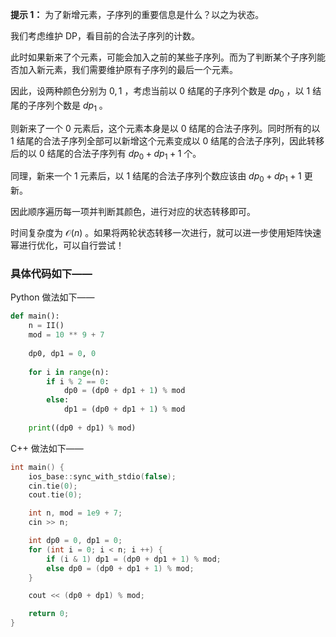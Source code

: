 **提示 1：** 为了新增元素，子序列的重要信息是什么？以之为状态。

我们考虑维护 DP，看目前的合法子序列的计数。

此时如果新来了个元素，可能会加入之前的某些子序列。而为了判断某个子序列能否加入新元素，我们需要维护原有子序列的最后一个元素。

因此，设两种颜色分别为 $0, 1$ ，考虑当前以 $0$ 结尾的子序列个数是 $dp_0$ ，以 $1$ 结尾的子序列个数是 $dp_1$ 。

则新来了一个 $0$ 元素后，这个元素本身是以 $0$ 结尾的合法子序列。同时所有的以 $1$ 结尾的合法子序列全部可以新增这个元素变成以 $0$ 结尾的合法子序列，因此转移后的以 $0$ 结尾的合法子序列有 $dp_0+dp_1+1$ 个。

同理，新来一个 $1$ 元素后，以 $1$ 结尾的合法子序列个数应该由 $dp_0+dp_1+1$ 更新。

因此顺序遍历每一项并判断其颜色，进行对应的状态转移即可。

时间复杂度为 $\mathcal{O}(n)$ 。如果将两轮状态转移一次进行，就可以进一步使用矩阵快速幂进行优化，可以自行尝试！

### 具体代码如下——

Python 做法如下——

```Python []
def main():
    n = II()
    mod = 10 ** 9 + 7
    
    dp0, dp1 = 0, 0
    
    for i in range(n):
        if i % 2 == 0:
            dp0 = (dp0 + dp1 + 1) % mod
        else:
            dp1 = (dp0 + dp1 + 1) % mod
    
    print((dp0 + dp1) % mod)
```

C++ 做法如下——

```cpp []
int main() {
    ios_base::sync_with_stdio(false);
    cin.tie(0);
    cout.tie(0);

    int n, mod = 1e9 + 7;
    cin >> n;

    int dp0 = 0, dp1 = 0;
    for (int i = 0; i < n; i ++) {
        if (i & 1) dp1 = (dp0 + dp1 + 1) % mod;
        else dp0 = (dp0 + dp1 + 1) % mod;
    }

    cout << (dp0 + dp1) % mod;

    return 0;
}
```